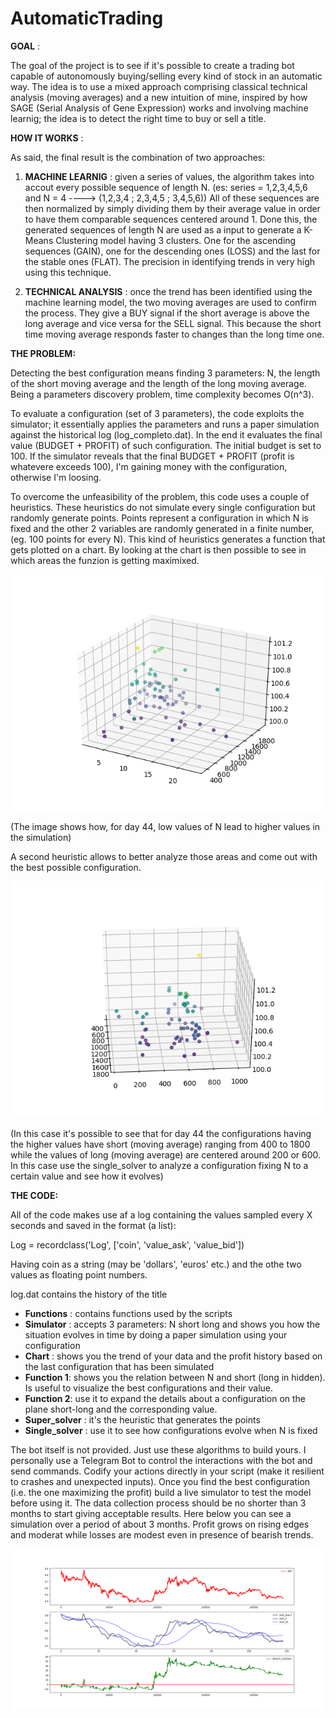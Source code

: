 # AutomaticTrading

**GOAL** :

The goal of the project is to see if it&#39;s possible to create a trading bot capable of autonomously buying/selling every kind of stock in an automatic way. The idea is to use a mixed approach comprising classical technical analysis (moving averages) and a new intuition of mine, inspired by how SAGE (Serial Analysis of Gene Expression) works and involving machine learnig; the idea is to detect the right time to buy or sell a title.

**HOW IT WORKS** :

As said, the final result is the combination of two approaches:

1. **MACHINE LEARNIG** : given a series of values, the algorithm takes into accout every possible sequence of  length N.
(es: series = 1,2,3,4,5,6 and N = 4 ----> (1,2,3,4 ; 2,3,4,5 ; 3,4,5,6))
All of these sequences are then normalized by simply dividing them by their average value in order to have them comparable sequences centered around 1.
Done this, the generated sequences of length N are used as a input to generate a K-Means Clustering model having 3 clusters. One for the ascending sequences (GAIN), one for the descending ones (LOSS) and the last for the stable ones (FLAT). The precision in identifying trends in very high using this technique.

2. **TECHNICAL ANALYSIS** : once the trend has been identified using the machine learning model, the two moving averages are used to confirm the process. They give a BUY signal if the short average is above the long average and vice versa for the SELL signal. This because the short time moving average responds faster to changes than the long time one.

**THE PROBLEM:**

Detecting the best configuration means finding 3 parameters: N, the length of the short moving average and the length of the long moving average. Being a parameters discovery problem, time complexity becomes O(n^3).

To evaluate a configuration (set of 3 parameters), the code exploits the simulator; it essentially applies the parameters and runs a paper simulation against the historical log (log_completo.dat). In the end it evaluates the final value (BUDGET + PROFIT) of such configuration. The initial budget is set to 100. If the simulator reveals that the final BUDGET + PROFIT (profit is whatevere exceeds 100), I&#39;m gaining money with the configuration, otherwise I&#39;m loosing.

To overcome the unfeasibility of the problem, this code uses a couple of heuristics. These heuristics do not simulate every single configuration but randomly generate points. Points represent a configuration in which N is fixed and the other 2 variables are randomly generated in a finite number, (eg. 100 points for every N).
This kind of heuristics generates a function that gets plotted on a chart. By looking at the chart is then possible to see in which areas the funzion is getting maximixed.

![Alt text](Figure_1.png?raw=true)

(The image shows how, for day 44, low values of N lead to higher values in the simulation)

A second heuristic allows to better analyze those areas and come out with the best possible configuration.

 ![Alt text](Figure_2.png?raw=true)
 
(In this case it&#39;s possible to see that for day 44 the configurations having the higher values have short (moving average) ranging from 400 to 1800 while the values of long (moving average) are centered around 200 or 600. In this case use the single\_solver to analyze a configuration fixing N to a certain value and see how it evolves)

**THE CODE:**

All of the code makes use af a log containing the values sampled every X seconds and saved in the format (a list):

Log = recordclass(&#39;Log&#39;, [&#39;coin&#39;, &#39;value\_ask&#39;, &#39;value\_bid&#39;])

Having coin as a string (may be 'dollars', 'euros' etc.) and the othe two values as floating point numbers.

log\.dat contains the history of the title

- **Functions** : contains functions used by the scripts
- **Simulator** : accepts 3 parameters: N short long and shows you how the situation evolves in time by doing a paper simulation using your configuration
- **Chart** : shows you the trend of your data and the profit history based on the last configuration that has been simulated
- **Function 1**: shows you the relation between N and short (long in hidden). Is useful to visualize the best configurations and their value.
- **Function 2**: use it to expand the details about a configuration on the plane short-long and the corresponding value.
- **Super\_solver** : it&#39;s the heuristic that generates the points
- **Single\_solver** : use it to see how configurations evolve when N is fixed

The bot itself is not provided. Just use these algorithms to build yours. I personally use a Telegram Bot to control the interactions with the bot and send commands. Codify your actions directly in your script (make it resilient to crashes and unexpected inputs).
Once you find the best configuration (i.e. the one maximizing the profit) build a live simulator to test the model before using it. The data collection process should be no shorter than 3 months to start giving acceptable results.
Here below you can see a simulation over a period of about 3 months. Profit grows on rising edges and moderat while losses are modest even in presence of bearish trends.

![Alt text](Figure_3.png?raw=true)